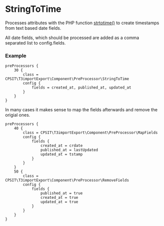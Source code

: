 StringToTime
============

Processes attributes with the PHP function [strtotime()](https://secure.php.net/manual/de/function.strtotime.php) to create timestamps from text based date fields.

All date fields, which should be processed are added as a comma separated list to config.fields.


### Example

```
preProcessors {
	30 {
		class = CPSIT\T3importExport\Component\PreProcessor\StringToTime
		config {
			fields = created_at, published_at, updated_at
		}
	}
}
```

In many cases it makes sense to map the fields afterwards and remove the origial ones.


```
preProcessors {
	40 {
		class = CPSIT\T3importExport\Component\PreProcessor\MapFields
		config {
			fields {
				created_at = crdate
				published_at = lastUpdated
				updated_at = tstamp
			}
		}
	}
	50 {
		class = CPSIT\T3importExport\Component\PreProcessor\RemoveFields
		config {
			fields {
				published_at = true
				created_at = true
				updated_at = true
			}
		}
	}
}
```
